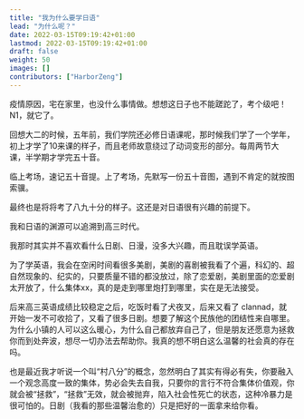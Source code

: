 ```yaml
---
title: "我为什么要学日语"
lead: "为什么呢？"
date: 2022-03-15T09:19:42+01:00
lastmod: 2022-03-15T09:19:42+01:00
draft: false
weight: 50
images: []
contributors: ["HarborZeng"]
---
```


疫情原因，宅在家里，也没什么事情做。想想这日子也不能蹉跎了，考个级吧！N1，就它了。

回想大二的时候，五年前，我们学院还必修日语课呢，那时候我们学了一个学年，初上才学了10来课的样子，而且老师故意绕过了动词变形的部分。每周两节大课，半学期才学完五十音。

临上考场，速记五十音提。上了考场，先默写一份五十音图，遇到不肯定的就按图索骥。

最终也是将将考了八九十分的样子。这还是对日语很有兴趣的前提下。

我和日语的渊源可以追溯到高三时代。

我那时其实并不喜欢看什么日剧、日漫，没多大兴趣，而且耽误学英语。

为了学英语，我会在空闲时间看很多美剧，美剧的喜剧被我看了个遍，科幻的、超自然现象的、纪实的，只要质量不错的都没放过，除了恋爱剧，美剧里面的恋爱剧太开放了，什么集体xx，真的是走到哪里炮打到哪里，实在是无法接受。

后来高三英语成绩比较稳定之后，吃饭时看了犬夜叉，后来又看了 clannad，就开始一发不可收拾了，又看了很多日剧。想要了解这个民族他的团结性来自哪里。为什么小镇的人可以这么暖心，为什么自己都放弃自己了，但是朋友还愿意为拯救你而到处奔波，想尽一切办法去帮助你。我真的想不明白这么温馨的社会真的存在吗。

也是最近我才听说一个叫“村八分”的概念，忽然明白了其实有得必有失，你要融入一个观念高度一致的集体，势必会失去自我，只要你的言行不符合集体价值观，你就会被“拯救”，“拯救”无效，就会被抛弃，陷入社会性死亡的状态，这种冷暴力是很可怕的。日剧（我看的那些温馨治愈的）只是把好的一面拿来给你看。

